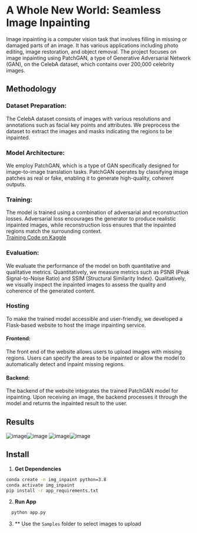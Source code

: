 # A Whole New World: Seamless Image Inpainting


Image inpainting is a computer vision task that involves filling in missing or damaged parts of an image. It has various applications including photo editing, image restoration, and object removal. The project focuses on image inpainting using PatchGAN, a type of Generative Adversarial Network (GAN), on the CelebA dataset, which contains over 200,000 celebrity images.

## Methodology

### Dataset Preparation:
The CelebA dataset consists of images with various resolutions and annotations such as facial key points and attributes.
We preprocess the dataset to extract the images and masks indicating the regions to be inpainted.

### Model Architecture:
We employ PatchGAN, which is a type of GAN specifically designed for image-to-image translation tasks.
PatchGAN operates by classifying image patches as real or fake, enabling it to generate high-quality, coherent outputs.

 ### Training:
The model is trained using a combination of adversarial and reconstruction losses.
Adversarial loss encourages the generator to produce realistic inpainted images, while reconstruction loss ensures that the inpainted regions match the surrounding context.
<br>
[Training Code on Kaggle](https://www.kaggle.com/code/sciencerz/image-inpainting-celeba/settings)

### Evaluation:
We evaluate the performance of the model on both quantitative and qualitative metrics.
Quantitatively, we measure metrics such as PSNR (Peak Signal-to-Noise Ratio) and SSIM (Structural Similarity Index).
Qualitatively, we visually inspect the inpainted images to assess the quality and coherence of the generated content.

### Hosting
To make the trained model accessible and user-friendly, we developed a Flask-based website to host the image inpainting service.

#### Frontend:
The front end of the website allows users to upload images with missing regions.
Users can specify the areas to be inpainted or allow the model to automatically detect and inpaint missing regions.
#### Backend:
The backend of the website integrates the trained PatchGAN model for inpainting.
Upon receiving an image, the backend processes it through the model and returns the inpainted result to the user.


## Results
![image](https://github.com/Kazedaa/Image-Inpainting/assets/120291477/ac4dc3b2-0991-44c1-8d69-2ecd49e10acc)![image](https://github.com/Kazedaa/Image-Inpainting/assets/120291477/0d35c2ff-3f81-4216-a88e-ca9d1c28c5c5)
![image](https://github.com/Kazedaa/Image-Inpainting/assets/120291477/2faa5b4f-208d-4663-a1b5-7dfc0b33e398)![image](https://github.com/Kazedaa/Image-Inpainting/assets/120291477/02013534-3f5f-47ae-8323-d0523f1af256)

## Install
1. **Get Dependencies**
```bash
conda create -n img_inpaint python=3.8
conda activate img_inpaint
pip install -r app_requirements.txt
```
2. **Run App**
 ```bash
   python app.py
 ```
3. ** Use the `Samples` folder to select images to upload
